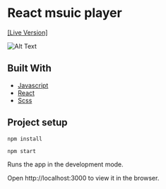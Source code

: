 # React msuic player
[[Live Version]](https://chillhop-phi.vercel.app/)



![Alt Text](public/audio_player.gif)

## Built With
* [Javascript](https://www.javascript.com/)
* [React](https://reactjs.org/)
* [Scss](https://sass-lang.com/)

## Project setup
```
npm install
```

```
npm start
```
Runs the app in the development mode.

Open http://localhost:3000 to view it in the browser.

